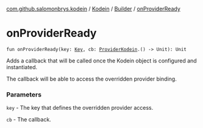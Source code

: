 [com.github.salomonbrys.kodein](../../index.md) / [Kodein](../index.md) / [Builder](index.md) / [onProviderReady](.)

# onProviderReady

`fun onProviderReady(key: `[`Key`](../-key/index.md)`, cb: `[`ProviderKodein`](../../-provider-kodein/index.md)`.() -> Unit): Unit`

Adds a callback that will be called once the Kodein object is configured and instantiated.

The callback will be able to access the overridden provider binding.

### Parameters

`key` - The key that defines the overridden provider access.

`cb` - The callback.